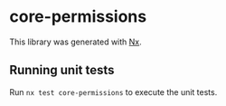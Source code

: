 # core-permissions

This library was generated with [Nx](https://nx.dev).

## Running unit tests

Run `nx test core-permissions` to execute the unit tests.

